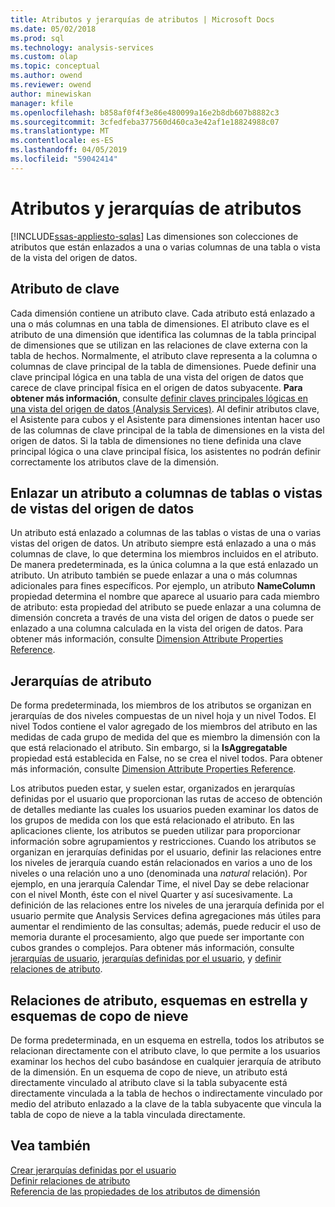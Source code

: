 ```yaml
---
title: Atributos y jerarquías de atributos | Microsoft Docs
ms.date: 05/02/2018
ms.prod: sql
ms.technology: analysis-services
ms.custom: olap
ms.topic: conceptual
ms.author: owend
ms.reviewer: owend
author: minewiskan
manager: kfile
ms.openlocfilehash: b858af0f4f3e86e480099a16e2b8db607b8882c3
ms.sourcegitcommit: 3cfedfeba377560d460ca3e42af1e18824988c07
ms.translationtype: MT
ms.contentlocale: es-ES
ms.lasthandoff: 04/05/2019
ms.locfileid: "59042414"
---
```

# <a name="attributes-and-attribute-hierarchies"></a>Atributos y jerarquías de atributos
[!INCLUDE[ssas-appliesto-sqlas](../../includes/ssas-appliesto-sqlas.md)]
  Las dimensiones son colecciones de atributos que están enlazados a una o varias columnas de una tabla o vista de la vista del origen de datos.  
  
## <a name="key-attribute"></a>Atributo de clave  
 Cada dimensión contiene un atributo clave. Cada atributo está enlazado a una o más columnas en una tabla de dimensiones. El atributo clave es el atributo de una dimensión que identifica las columnas de la tabla principal de dimensiones que se utilizan en las relaciones de clave externa con la tabla de hechos. Normalmente, el atributo clave representa a la columna o columnas de clave principal de la tabla de dimensiones. Puede definir una clave principal lógica en una tabla de una vista del origen de datos que carece de clave principal física en el origen de datos subyacente. **Para obtener más información**, consulte [definir claves principales lógicas en una vista del origen de datos &#40;Analysis Services&#41;](../../analysis-services/multidimensional-models/define-logical-primary-keys-in-a-data-source-view-analysis-services.md). Al definir atributos clave, el Asistente para cubos y el Asistente para dimensiones intentan hacer uso de las columnas de clave principal de la tabla de dimensiones en la vista del origen de datos. Si la tabla de dimensiones no tiene definida una clave principal lógica o una clave principal física, los asistentes no podrán definir correctamente los atributos clave de la dimensión.  
  
## <a name="binding-an-attribute-to-columns-in-data-source-view-tables-or-views"></a>Enlazar un atributo a columnas de tablas o vistas de vistas del origen de datos  
 Un atributo está enlazado a columnas de las tablas o vistas de una o varias vistas del origen de datos. Un atributo siempre está enlazado a una o más columnas de clave, lo que determina los miembros incluidos en el atributo. De manera predeterminada, es la única columna a la que está enlazado un atributo. Un atributo también se puede enlazar a una o más columnas adicionales para fines específicos. Por ejemplo, un atributo **NameColumn** propiedad determina el nombre que aparece al usuario para cada miembro de atributo: esta propiedad del atributo se puede enlazar a una columna de dimensión concreta a través de una vista del origen de datos o puede ser enlazado a una columna calculada en la vista del origen de datos. Para obtener más información, consulte [Dimension Attribute Properties Reference](../../analysis-services/multidimensional-models/dimension-attribute-properties-reference.md).  
  
## <a name="attribute-hierarchies"></a>Jerarquías de atributo  
 De forma predeterminada, los miembros de los atributos se organizan en jerarquías de dos niveles compuestas de un nivel hoja y un nivel Todos. El nivel Todos contiene el valor agregado de los miembros del atributo en las medidas de cada grupo de medida del que es miembro la dimensión con la que está relacionado el atributo. Sin embargo, si la **IsAggregatable** propiedad está establecida en False, no se crea el nivel todos. Para obtener más información, consulte [Dimension Attribute Properties Reference](../../analysis-services/multidimensional-models/dimension-attribute-properties-reference.md).  
  
 Los atributos pueden estar, y suelen estar, organizados en jerarquías definidas por el usuario que proporcionan las rutas de acceso de obtención de detalles mediante las cuales los usuarios pueden examinar los datos de los grupos de medida con los que está relacionado el atributo. En las aplicaciones cliente, los atributos se pueden utilizar para proporcionar información sobre agrupamientos y restricciones. Cuando los atributos se organizan en jerarquías definidas por el usuario, definir las relaciones entre los niveles de jerarquía cuando están relacionados en varios a uno de los niveles o una relación uno a uno (denominada una *natural* relación). Por ejemplo, en una jerarquía Calendar Time, el nivel Day se debe relacionar con el nivel Month, éste con el nivel Quarter y así sucesivamente. La definición de las relaciones entre los niveles de una jerarquía definida por el usuario permite que Analysis Services defina agregaciones más útiles para aumentar el rendimiento de las consultas; además, puede reducir el uso de memoria durante el procesamiento, algo que puede ser importante con cubos grandes o complejos. Para obtener más información, consulte [jerarquías de usuario](../../analysis-services/multidimensional-models-olap-logical-dimension-objects/user-hierarchies.md), [jerarquías definidas por el usuario](../../analysis-services/multidimensional-models/user-defined-hierarchies-create.md), y [definir relaciones de atributo](../../analysis-services/multidimensional-models/attribute-relationships-define.md).  
  
## <a name="attribute-relationships-star-schemas-and-snowflake-schemas"></a>Relaciones de atributo, esquemas en estrella y esquemas de copo de nieve  
 De forma predeterminada, en un esquema en estrella, todos los atributos se relacionan directamente con el atributo clave, lo que permite a los usuarios examinar los hechos del cubo basándose en cualquier jerarquía de atributo de la dimensión. En un esquema de copo de nieve, un atributo está directamente vinculado al atributo clave si la tabla subyacente está directamente vinculada a la tabla de hechos o indirectamente vinculado por medio del atributo enlazado a la clave de la tabla subyacente que vincula la tabla de copo de nieve a la tabla vinculada directamente.  
  
## <a name="see-also"></a>Vea también  
 [Crear jerarquías definidas por el usuario](../../analysis-services/multidimensional-models/user-defined-hierarchies-create.md)   
 [Definir relaciones de atributo](../../analysis-services/multidimensional-models/attribute-relationships-define.md)   
 [Referencia de las propiedades de los atributos de dimensión](../../analysis-services/multidimensional-models/dimension-attribute-properties-reference.md)  
  
  
